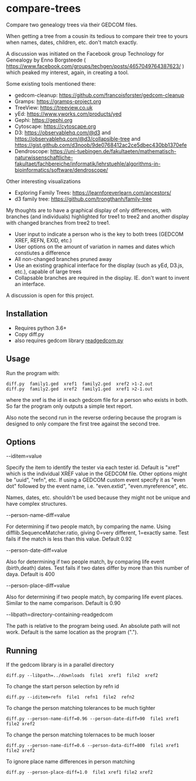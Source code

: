 # compare-trees
Compare two genealogy trees via their GEDCOM files.

When getting a tree from a cousin its tedious to compare their tree to yours when names, dates, children, etc. don't match exactly.

A discussion was initiated on the Facebook group Technology for Genealogy by Enno Borgsteede
( https://www.facebook.com/groups/techgen/posts/4657049764387623/ ) 
which peaked my interest, again, in creating a tool.

Some existing tools mentioned there:
- gedcom-cleanup: https://github.com/francoisforster/gedcom-cleanup
- Gramps: https://gramps-project.org
- TreeView: https://treeview.co.uk
- yEd: https://www.yworks.com/products/yed
- Gephi: https://gephi.org
- Cytoscape: https://cytoscape.org
- D3: https://observablehq.com/@d3 and https://observablehq.com/@d3/collapsible-tree and https://gist.github.com/d3noob/9de0768412ac2ce5dbec430bb1370efe
- Dendroscope: https://uni-tuebingen.de/fakultaeten/mathematisch-naturwissenschaftliche-fakultaet/fachbereiche/informatik/lehrstuehle/algorithms-in-bioinformatics/software/dendroscope/

Other interesting visualizations
- Exploring Family Trees: https://learnforeverlearn.com/ancestors/
- d3 family tree: https://github.com/trongthanh/family-tree

My thoughts are to have a graphical display of only differences, with branches (and individuals) highlighted for tree1 to tree2 and another display with changed branches from tree2 to tree1.
- User input to indicate a person who is the key to both trees (GEDCOM XREF, REFN, EXID, etc.)
- User options on the amount of variation in names and dates which constiutes a difference
- All non-changed branches pruned away
- Use an existing graphical interface for the display (such as yEd, D3.js, etc.), capable of large trees
- Collapsable branches are required in the display. IE. don't want to invent an interface.

A discussion is open for this project.

## Installation ##

- Requires python 3.6+
- Copy diff.py
- also requires gedcom library [readgedcom.py](https://github.com/johnandrea/readgedcom)

## Usage ##

Run the program with:
```
diff.py  family1.ged  xref1  family2.ged  xref2 >1-2.out
diff.py  family2.ged  xref2  family1.ged  xref1 >2-1.out
```

where the xref is the id in each gedcom file for a person who exists in both.
So far the program only outputs a simple text report.

Also note the second run in the reverse ordering because the program is designed to only compare the first tree against the second tree.

## Options ##

--iditem=value

Specify the item to identify the tester via each tester id. Default is "xref" which is the individual
XREF value in the GEDCOM file.
Other options might be "uuid", "refn", etc. If using a GEDCOM custom event specify it as "even dot" followed by
the event name, i.e. "even.extid", "even.myreference", etc.

Names, dates, etc. shouldn't be used because they might not be unique and have complex structures.

--person-name-diff=value

For determining if two people match, by comparing the name. 
Using difflib.SequenceMatcher.ratio, giving 0=very different, 1=exactly same.
Test fails if the match is less than this value. Default 0.92

--person-date-diff=value

Also for determining if two people match, by comparing life event (birth,death) dates.
Test fails if two dates differ by more than this number of daya. Default is 400

--person-place-diff=value

Also for determining if two people match, by comparing life event places.
Similar to the name comparison. Default is 0.90

--libpath=directory-containing-readgedcom

The path is relative to the program being used. An absolute path will not work. Default is the same location as the program (".").

## Running ##

If the gedcom library is in a parallel directory
```
diff.py --libpath=../downloads  file1  xref1  file2  xref2
```

To change the start person selection by refn id
```
diff.py --iditem=refn  file1  refn1  file2  refn2
```

To change the person matching tolerances to be much tighter
```
diff.py --person-name-diff=0.96 --person-date-diff=90  file1 xref1 file2 xref2
```

To change the person matching tolernaces to be much looser
```
diff.py --person-name-diff=0.6 --person-data-diff=800  file1 xref1 file2 xref2
```

To ignore place name differences in person matching
```
diff.py --person-place-diff=1.0  file1 xref1 file2 xref2
```
